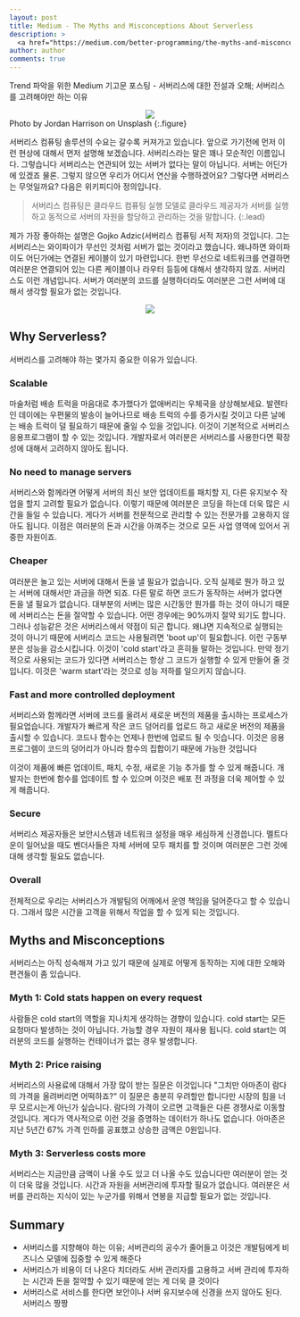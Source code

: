 ```yaml
---
layout: post
title: Medium - The Myths and Misconceptions About Serverless
description: >
  <a href="https://medium.com/better-programming/the-myths-and-misconceptions-about-serverless-7b271b8f0dda">원문 - Daan</a>
author: author
comments: true
---
```


Trend 파악을 위한 Medium 기고문 포스팅 - 서버리스에 대한 전설과 오해; 서버리스를 고려해야만 하는 이유

<center>
<img src="https://miro.medium.com/max/12000/0*wPBkqK9Aq7nxy7sQ"/>
</center>
Photo by Jordan Harrison on Unsplash
{:.figure}

서버리스 컴퓨팅 솔루션의 수요는 갈수록 커져가고 있습니다. 앞으로 가기전에 먼저 이런 현상에 대해서 먼저 설명해 보겠습니다. 서버리스라는 말은
꽤나 모순적인 이름입니다. 그렇습니다 서버리스는 연관되어 있는 서버가 없다는 말이 아닙니다. 서버는 어딘가에 있겠죠 물론. 그렇지 않으면
우리가 어디서 연산을 수행하겠어요? 그렇다면 서버리스는 무엇일까요? 다음은 위키피디아 정의입니다.

> 서버리스 컴퓨팅은 클라우드 컴퓨팅 실행 모델로 클라우드 제공자가 서버를 실행하고 동적으로 서버의 자원을 할당하고 관리하는 것을 말합니다.
{:.lead}

제가 가장 좋아하는 설명은 Gojko Adzic(서버리스 컴퓨팅 서적 저자)의 것입니다. 그는 서버리스는 와이파이가 무선인 것처럼 서버가 없는 것이라고 했습니다. 왜냐하면 와이파이도 어딘가에는 연결된 케이블이 있기 마련입니다. 한번 무선으로 네트워크를 연결하면 여러분은 연결되어 있는 다른 케이블이나 라우터 등등에 대해서 생각하지 않죠. 서버리스도 이런 개념입니다. 서버가 여러분의 코드를 실행하더라도 여러분은 그런 서버에 대해서 생각할 필요가 없는 것입니다.

<center>
<img src="https://miro.medium.com/max/1276/0*MOlSHvVHtFsX7wtn"/>
</center>

## Why Serverless?

서버리스를 고려해야 하는 몇가지 중요한 이유가 있습니다.

### Scalable

마술처럼 배송 트럭을 마음대로 추가했다가 없애버리는 우체국을 상상해보세요. 발렌타인 데이에는 우편물의 발송이 늘어나므로 배송 트럭의 수를 증가시킬 것이고 다른 날에는 배송 트럭이 덜 필요하기 때문에 줄일 수 있을 것입니다. 이것이 기본적으로 서버리스 응용프로그램이 할 수 있는 것입니다. 개발자로서 여러분은 서버리스를 사용한다면 확장성에 대해서 고려하지 않아도 됩니다.

### No need to manage servers

서버리스와 함께라면 어떻게 서버의 최신 보안 업데이트를 패치할 지, 다른 유지보수 작업을 할지 고려할 필요가 없습니다. 이렇기 때문에 여러분은 코딩을 하는데 더욱 많은 시간을 들일 수 있습니다. 게다가 서버를 전문적으로 관리할 수 있는 전문가를 고용하지 않아도 됩니다. 이점은 여러분의 돈과 시간을 아껴주는 것으로 모든 사업 영역에 있어서 귀중한 자원이죠.

### Cheaper

여러분은 놀고 있는 서버에 대해서 돈을 낼 필요가 없습니다. 오직 실제로 뭔가 하고 있는 서버에 대해서만 과금을 하면 되죠. 다른 말로 하면 코드가 동작하는 서버가 없다면 돈을 낼 필요가 없습니다. 대부분의 서버는 많은 시간동안 뭔가를 하는 것이 아니기 때문에 서버리스는 돈을 절약할 수 있습니다. 어떤 경우에는 90%까지 절약 되기도 합니다. 그러나 성능같은 것은 서버리스에서 약점이 되곤 합니다. 왜냐면 지속적으로 실행되는 것이 아니기 때문에 서버리스 코드는 사용될려면 'boot up'이 필요합니다. 이런 구동부분은 성능을 감소시킵니다. 이것이 'cold start'라고 흔히들 말하는 것입니다. 만약 정기적으로 사용되는 코드가 있다면 서버리스는 항상 그 코드가 실행할 수 있게 만들어 줄 것입니다. 이것은 'warm start'라는 것으로 성능 저하를 일으키지 않습니다.

### Fast and more controlled deployment

서버리스와 함께라면 서버에 코드를 올려서 새로운 버전의 제품을 출시하는 프로세스가 필요업습니다. 개발자가 빠르게 작은 코드 덩어리를 업로드 하고 새로운 버전의 제품을 출시할 수 있습니다. 코드나 함수는 언제나 한번에 업로드 될 수 잇습니다. 이것은 응용프로그렘이 코드의 덩어리가 아니라 함수의 집합이기 때문에 가능한 것입니다

이것이 제품에 빠른 업데이트, 패치, 수정, 새로운 기능 추가를 할 수 있게 해줍니다. 개발자는 한번에 함수를 업데이트 할 수 있으며 이것은 배포 전 과정을 더욱 제어할 수 있게 해줍니다.

### Secure

서버리스 제공자들은 보안시스템과 네트워크 설정을 매우 세심하게 신경씁니다. 멜트다운이 일어났을 때도 벤더사들은 자체 서버에 모두 패치를 할 것이며 여러분은 그런 것에 대해 생각할 필요도 없습니다.

### Overall

전체적으로 우리는 서버리스가 개발팀의 어깨에서 운영 책임을 덜어준다고 할 수 있습니다. 그래서 많은 시간을 고객을 위해서 작업을 할 수 있게 되는 것입니다.

## Myths and Misconceptions

서버리스는 아직 성숙해져 가고 있기 때문에 실제로 어떻게 동작하는 지에 대한 오해와 편견들이 좀 있습니다.

### Myth 1: Cold stats happen on every request

사람들은 cold start의 역할을 지나치게 생각하는 경향이 있습니다. cold start는 모든 요청마다 발생하는 것이 아닙니다. 가능할 경우 자원이 재사용 됩니다. cold start는 여러분의 코드를 실행하는 컨테이너가 없는 경우 발생합니다.

### Myth 2: Price raising

서버리스의 사용료에 대해서 가장 많이 받는 질문은 이것입니다 "그치만 아마존이 람다의 가격을 올려버리면 어떡하죠?" 이 질문은 충분히 우려할만 합니다만 시장의 힘을 너무 모르시는게 아닌가 싶습니다. 람다의 가격이 오르면 고객들은 다른 경쟁사로 이동할 것입니다. 게다가 역사적으로 이런 것을 증명하는 데이터가 하나도 없습니다. 아마존은 지난 5년간 67% 가격 인하를 공표했고 상승한 금액은 0원입니다.

### Myth 3: Serverless costs more

서버리스는 지금만큼 금액이 나올 수도 있고 더 나올 수도 있습니다만 여러분이 얻는 것이 더욱 많을 것입니다. 시간과 자원을 서버관리에 투자할 필요가 없습니다. 여러분은 서버를 관리하는 지식이 있는 누군가를 위해서 연봉을 지급할 필요가 없는 것입니다.

## Summary
* 서버리스를 지향해야 하는 이유; 서버관리의 공수가 줄어들고 이것은 개발팀에게 비즈니스 모델에 집중할 수 있게 해준다
* 서버리스가 비용이 더 나온다 치더라도 서버 관리자를 고용하고 서버 관리에 투자하는 시간과 돈을 절약할 수 있기 때문에 얻는 게 더욱 클 것이다
* 서버리스로 서비스를 한다면 보안이나 서버 유지보수에 신경을 쓰지 않아도 된다. 서버리스 짱짱
